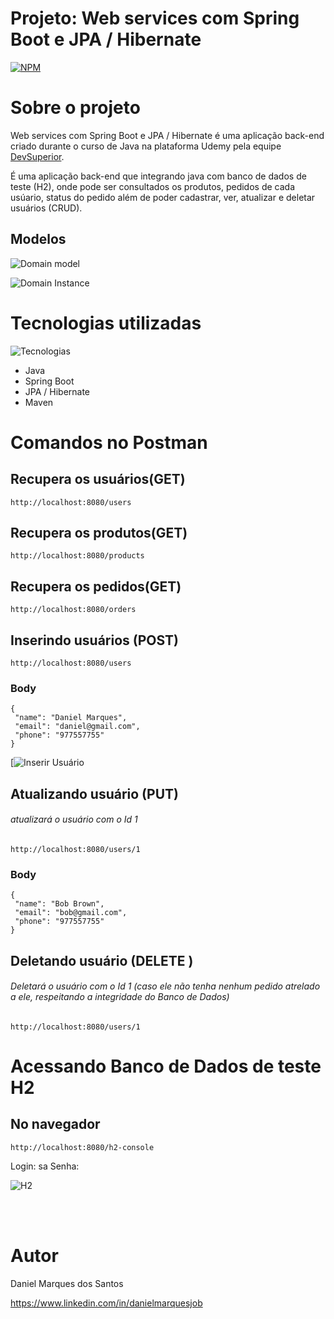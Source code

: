 # Projeto: Web services com Spring Boot e JPA / Hibernate
[![NPM](https://img.shields.io/npm/l/react)](https://github.com/danielmjob/workshop-springboot3-jpa/new/main)


# Sobre o projeto

Web services com Spring Boot e JPA / Hibernate é uma aplicação back-end criado durante o curso de Java na plataforma Udemy   pela equipe [DevSuperior](https://devsuperior.com "Site da DevSuperior").

É uma aplicação back-end que integrando java com banco de dados de teste (H2), onde pode ser consultados os produtos, pedidos de cada usúario, status do pedido além de poder cadastrar, ver, atualizar e deletar usuários (CRUD).

## Modelos

![Domain model](https://github.com/danielmjob/baseReadme/blob/main/assets/Domain%20Model.jpg)

![Domain Instance](https://github.com/danielmjob/baseReadme/blob/main/assets/Domain%20Instance.jpg)

# Tecnologias utilizadas

![Tecnologias](https://github.com/danielmjob/baseReadme/blob/main/assets/Tecnologias.jpg)

- Java
- Spring Boot
- JPA / Hibernate
- Maven

# Comandos no Postman

## Recupera os usuários(GET)
```
http://localhost:8080/users
```

## Recupera os produtos(GET)
```
http://localhost:8080/products
```

## Recupera os pedidos(GET)
```
http://localhost:8080/orders
```

## Inserindo usuários (POST)
```
http://localhost:8080/users
```
### Body
```
{
 "name": "Daniel Marques",
 "email": "daniel@gmail.com",
 "phone": "977557755"
} 
```
[![Inserir Usuário](https://github.com/danielmjob/baseReadme/blob/main/assets/Inserindo%20usuario.jpg)


## Atualizando usuário (PUT)

###### atualizará o usuário com o Id 1
```
http://localhost:8080/users/1
```
### Body
```
{
 "name": "Bob Brown",
 "email": "bob@gmail.com",
 "phone": "977557755"
} 
```

## Deletando usuário (DELETE  )
###### Deletará o usuário com o Id 1 (caso ele não tenha nenhum pedido atrelado a ele, respeitando a integridade do Banco de Dados)
```
http://localhost:8080/users/1
```
# Acessando Banco de Dados de teste H2

## No navegador
```
http://localhost:8080/h2-console
```

Login: sa
Senha:


![H2](https://github.com/danielmjob/baseReadme/blob/main/assets/H2.jpg)

<br>
<br>

# Autor

Daniel Marques dos Santos

https://www.linkedin.com/in/danielmarquesjob
